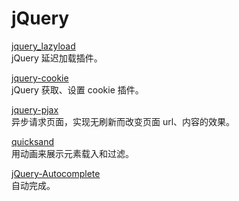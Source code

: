 jQuery
======

[jquery_lazyload](https://github.com/tuupola/jquery_lazyload)    
jQuery 延迟加载插件。

[jquery-cookie](https://github.com/carhartl/jquery-cookie)    
jQuery 获取、设置 cookie 插件。

[jquery-pjax](https://github.com/Ju2ender/jquery-pjax)    
异步请求页面，实现无刷新而改变页面 url、内容的效果。

[quicksand](https://github.com/Ju2ender/quicksand)    
用动画来展示元素载入和过滤。

[jQuery-Autocomplete](https://github.com/Ju2ender/jQuery-Autocomplete)    
自动完成。
